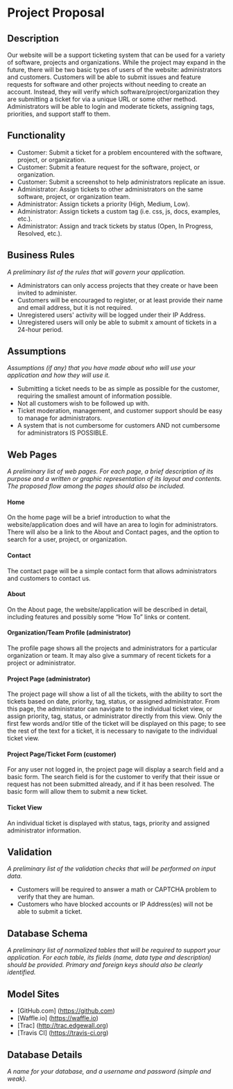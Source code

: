 # Project Proposal
## Description
Our website will be a support ticketing system that can be used for a variety of software, projects and organizations. While the project may expand in the future, there will be two basic types of users of the website: administrators and customers. Customers will be able to submit issues and feature requests for software and other projects without needing to create an account. Instead, they will verify which software/project/organization they are submitting a ticket for via a unique URL or some other method. Administrators will be able to login and moderate tickets, assigning tags, priorities, and support staff to them.

## Functionality
- Customer: Submit a ticket for a problem encountered with the software, project, or organization.
- Customer: Submit a feature request for the software, project, or organization.
- Customer: Submit a screenshot to help administrators replicate an issue.
- Administrator: Assign tickets to other administrators on the same software, project, or organization team.
- Administrator: Assign tickets a priority (High, Medium, Low).
- Administrator: Assign tickets a custom tag (i.e. css, js, docs, examples, etc.).
- Administrator: Assign and track tickets by status (Open, In Progress, Resolved, etc.).

## Business Rules
_A preliminary list of the rules that will govern your application._
- Administrators can only access projects that they create or have been invited to administer.
- Customers will be encouraged to register, or at least provide their name and email address, but it is not required.
- Unregistered users' activity will be logged under their IP Address.
- Unregistered users will only be able to submit x amount of tickets in a 24-hour period.

## Assumptions
_Assumptions (if any) that you have made about who will use your application and how they will use it._
- Submitting a ticket needs to be as simple as possible for the customer, requiring the smallest amount of information possible.
- Not all customers wish to be followed up with.
- Ticket moderation, management, and customer support should be easy to manage for administrators.
- A system that is not cumbersome for customers AND not cumbersome for administrators IS POSSIBLE.

## Web Pages
_A preliminary list of web pages. For each page, a brief description of its purpose and a written or graphic representation of its layout and contents. The proposed flow among the pages should also be included._
#### Home
On the home page will be a brief introduction to what the website/application does and will have an area to login for administrators. There will also be a link to the About and Contact pages, and the option to search for a user, project, or organization.

#### Contact
The contact page will be a simple contact form that allows administrators and customers to contact us.

#### About
On the About page, the website/application will be described in detail, including features and possibly some “How To” links or content.

#### Organization/Team Profile (administrator)
The profile page shows all the projects and administrators for a particular organization or team. It may also give a summary of recent tickets for a project or administrator.

#### Project Page (administrator)
The project page will show a list of all the tickets, with the ability to sort the tickets based on date, priority, tag, status, or assigned administrator. From this page, the administrator can navigate to the individual ticket view, or assign priority, tag, status, or administrator directly from this view. Only the first few words and/or title of the ticket will be displayed on this page; to see the rest of the text for a ticket, it is necessary to navigate to the individual ticket view.

#### Project Page/Ticket Form (customer)
For any user not logged in, the project page will display a search field and a basic form. The search field is for the customer to verify that their issue or request has not been submitted already, and if it has been resolved. The basic form will allow them to submit a new ticket.

#### Ticket View
An individual ticket is displayed with status, tags, priority and assigned administrator information.

## Validation
_A preliminary list of the validation checks that will be performed on input data._
- Customers will be required to answer a math or CAPTCHA problem to verify that they are human.
- Customers who have blocked accounts or IP Address(es) will not be able to submit a ticket.

## Database Schema
_A preliminary list of normalized tables that will be required to support your application. For each table, its fields (name, data type and description) should be provided. Primary and foreign keys should also be clearly identified._

## Model Sites
- [GitHub.com] (https://github.com)
- [Waffle.io] (https://waffle.io)
- [Trac] (http://trac.edgewall.org)
- [Travis CI] (https://travis-ci.org)

## Database Details
_A name for your database, and a username and password (simple and weak)._
